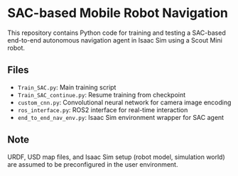 # SAC-based Mobile Robot Navigation

This repository contains Python code for training and testing
a SAC-based end-to-end autonomous navigation agent in Isaac Sim using a Scout Mini robot.

## Files
- `Train_SAC.py`: Main training script
- `Train_SAC_continue.py`: Resume training from checkpoint
- `custom_cnn.py`: Convolutional neural network for camera image encoding
- `ros_interface.py`: ROS2 interface for real-time interaction
- `end_to_end_nav_env.py`: Isaac Sim environment wrapper for SAC agent

## Note
URDF, USD map files, and Isaac Sim setup (robot model, simulation world) are assumed to be preconfigured in the user environment.
